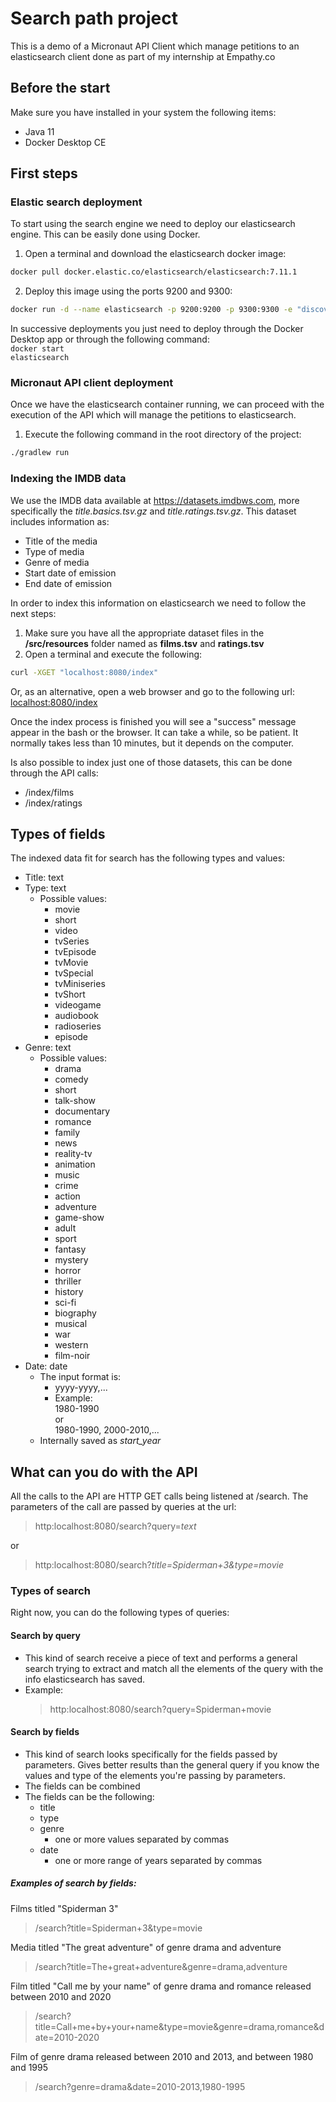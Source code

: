 # Search path project

This is a demo of a Micronaut API Client which manage petitions to an elasticsearch client done as part of my internship
at Empathy.co

## Before the start

Make sure you have installed in your system the following items:

* Java 11
* Docker Desktop CE

## First steps

### Elastic search deployment

To start using the search engine we need to deploy our elasticsearch engine. This can be easily done using Docker.

1. Open a terminal and download the elasticsearch docker image:<br/>

```bash   
docker pull docker.elastic.co/elasticsearch/elasticsearch:7.11.1
```

2. Deploy this image using the ports 9200 and 9300:<br/>

```bash   
docker run -d --name elasticsearch -p 9200:9200 -p 9300:9300 -e "discovery.type=single-node" docker.elastic.co/elasticsearch/elasticsearch:7.11.1
```

In successive deployments you just need to deploy through the Docker Desktop app or through the following command:
<br/><code>docker start elasticsearch</code>

### Micronaut API client deployment

Once we have the elasticsearch container running, we can proceed with the execution of the API which will manage the
petitions to elasticsearch.

1. Execute the following command in the root directory of the project:<br/>

```bash   
./gradlew run
```

### Indexing the IMDB data

We use the IMDB data available at https://datasets.imdbws.com, more specifically the *title.basics.tsv.gz* and 
_title.ratings.tsv.gz_. This dataset includes information as:

* Title of the media
* Type of media
* Genre of media
* Start date of emission
* End date of emission

In order to index this information on elasticsearch we need to follow the next steps:

1. Make sure you have all the appropriate dataset files in the **/src/resources** folder named as **films.tsv** and
   **ratings.tsv**
2. Open a terminal and execute the following:<br/>

```bash
curl -XGET "localhost:8080/index"
```

Or, as an alternative, open a web browser and go to the following url:
[localhost:8080/index](localhost:8080/index)

Once the index process is finished you will see a "success" message appear in the bash or the browser. It can take a
while, so be patient. It normally takes less than 10 minutes, but it depends on the computer.

Is also possible to index just one of those datasets, this can be done through the API calls:
* /index/films
* /index/ratings

## Types of fields

The indexed data fit for search has the following types and values:

* Title: text
* Type: text
    * Possible values:
        * movie
        * short
        * video
        * tvSeries
        * tvEpisode
        * tvMovie
        * tvSpecial
        * tvMiniseries
        * tvShort
        * videogame
        * audiobook
        * radioseries
        * episode
* Genre: text
    * Possible values:
        * drama
        * comedy
        * short
        * talk-show
        * documentary
        * romance
        * family
        * news
        * reality-tv
        * animation
        * music
        * crime
        * action
        * adventure
        * game-show
        * adult
        * sport
        * fantasy
        * mystery
        * horror
        * thriller
        * history
        * sci-fi
        * biography
        * musical
        * war
        * western
        * film-noir
* Date: date
    * The input format is:
        * yyyy-yyyy,...
        * Example:<br/>
          1980-1990 <br/>or<br/> 1980-1990, 2000-2010,...
    * Internally saved as *start_year*

## What can you do with the API

All the calls to the API are HTTP GET calls being listened at /search. The parameters of the call are passed by queries
at the url:
> http:localhost:8080/search?query=*text*

or

> http:localhost:8080/search?*title=Spiderman+3&type=movie*

### Types of search

Right now, you can do the following types of queries:

#### Search by query

* This kind of search receive a piece of text and performs a general search trying to extract and match all the elements
  of the query with the info elasticsearch has saved.
* Example:
  > http:localhost:8080/search?query=Spiderman+movie

#### Search by fields

* This kind of search looks specifically for the fields passed by parameters. Gives better results than the general
  query if you know the values and type of the elements you're passing by parameters.
* The fields can be combined
* The fields can be the following:
    * title
    * type
    * genre
        * one or more values separated by commas
    * date
        * one or more range of years separated by commas

##### Examples of search by fields:

Films titled "Spiderman 3"
> /search?title=Spiderman+3&type=movie

Media titled "The great adventure" of genre drama and adventure
> /search?title=The+great+adventure&genre=drama,adventure

Film titled "Call me by your name" of genre drama and romance released between 2010 and 2020
> /search?title=Call+me+by+your+name&type=movie&genre=drama,romance&date=2010-2020

Film of genre drama released between 2010 and 2013, and between 1980 and 1995
> /search?genre=drama&date=2010-2013,1980-1995